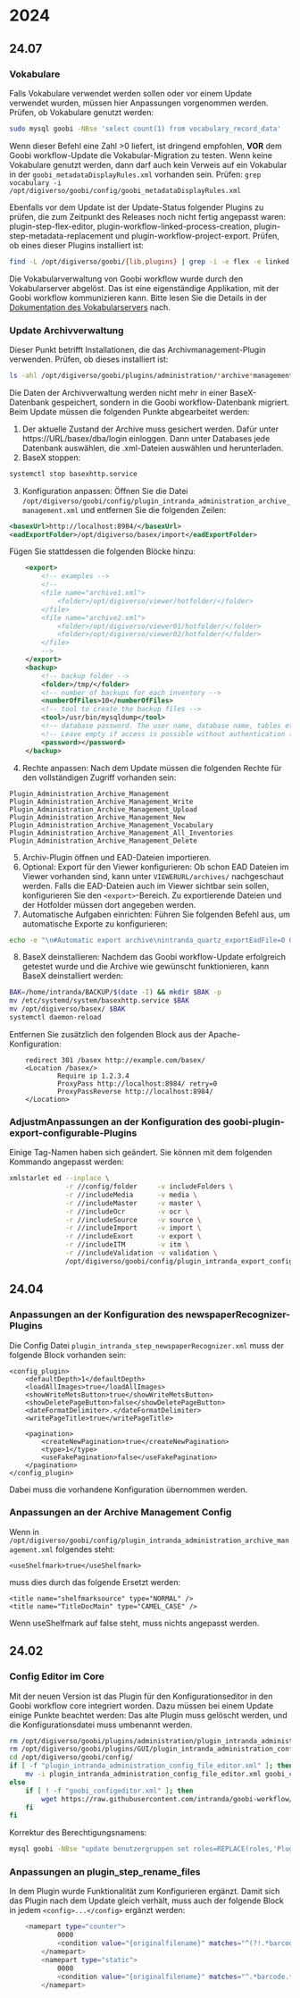 # 2024

## 24.07

### Vokabulare
Falls Vokabulare verwendet werden sollen oder vor einem Update verwendet wurden, müssen hier Anpassungen vorgenommen werden. Prüfen, ob Vokabulare genutzt werden:
```bash
sudo mysql goobi -NBse 'select count(1) from vocabulary_record_data'
```
Wenn dieser Befehl eine Zahl >0 liefert, ist dringend empfohlen, **VOR** dem Goobi workflow-Update die Vokabular-Migration zu testen.
Wenn keine Vokabulare genutzt werden, dann darf auch kein Verweis auf ein Vokabular in der `goobi_metadataDisplayRules.xml` vorhanden sein. Prüfen: `grep vocabulary -i /opt/digiverso/goobi/config/goobi_metadataDisplayRules.xml`

Ebenfalls vor dem Update ist der Update-Status folgender Plugins zu prüfen, die zum Zeitpunkt des Releases noch nicht fertig angepasst waren: plugin-step-flex-editor, plugin-workflow-linked-process-creation, plugin-step-metadata-replacement und plugin-workflow-project-export. Prüfen, ob eines dieser Plugins installiert ist:
```bash
find -L /opt/digiverso/goobi/{lib,plugins} | grep -i -e flex -e linked -e replacement -e project
```

Die Vokabularverwaltung von Goobi workflow wurde durch den Vokabularserver abgelöst. Das ist eine eigenständige Applikation, mit der Goobi workflow kommunizieren kann.
Bitte lesen Sie die Details in der [Dokumentation des Vokabularservers](https://github.com/intranda/goobi-vocabulary-server/blob/develop/docs/de/README.md) nach.

### Update Archivverwaltung
Dieser Punkt betrifft Installationen, die das Archivmanagement-Plugin verwenden. Prüfen, ob dieses installiert ist:
```bash
ls -ahl /opt/digiverso/goobi/plugins/administration/*archive*management*jar
```

Die Daten der Archivverwaltung werden nicht mehr in einer BaseX-Datenbank gespeichert, sondern in die Goobi workflow-Datenbank migriert.
Beim Update müssen die folgenden Punkte abgearbeitet werden:

1. Der aktuelle Zustand der Archive muss gesichert werden. Dafür unter https://URL/basex/dba/login einloggen. Dann unter Databases jede Datenbank auswählen, die .xml-Dateien auswählen und herunterladen.
2. BaseX stoppen:
```bash
systemctl stop basexhttp.service
```
3. Konfiguration anpassen: 
Öffnen Sie die Datei `/opt/digiverso/goobi/config/plugin_intranda_administration_archive_management.xml` und entfernen Sie die folgenden Zeilen:
```xml
<basexUrl>http://localhost:8984/</basexUrl>
<eadExportFolder>/opt/digiverso/basex/import</eadExportFolder>
```
Fügen Sie stattdessen die folgenden Blöcke hinzu:
```xml
    <export>
        <!-- examples -->
        <!--
        <file name="archive1.xml">
            <folder>/opt/digiverso/viewer/hotfolder/</folder>
        </file>
        <file name="archive2.xml">
            <folder>/opt/digiverso/viewer01/hotfolder/</folder>
            <folder>/opt/digiverso/viewer02/hotfolder/</folder>
        </file>
        -->
    </export>
    <backup>
        <!-- backup folder -->
        <folder>/tmp/</folder>
        <!-- number of backups for each inventory -->
        <numberOfFiles>10</numberOfFiles>
        <!-- tool to create the backup files -->
        <tool>/usr/bin/mysqldump</tool>
        <!-- database password. The user name, database name, tables etc. can be recognised automatically, but the password must be entered.-->
        <!-- Leave empty if access is possible without authentication (e.g. configured in ~/.my.cnf)  -->
        <password></password>
    </backup>
```
4. Rechte anpassen: 
Nach dem Update müssen die folgenden Rechte für den vollständigen Zugriff vorhanden sein:
``` 
Plugin_Administration_Archive_Management
Plugin_Administration_Archive_Management_Write
Plugin_Administration_Archive_Management_Upload
Plugin_Administration_Archive_Management_New
Plugin_Administration_Archive_Management_Vocabulary
Plugin_Administration_Archive_Management_All_Inventories
Plugin_Administration_Archive_Management_Delete
```

5. Archiv-Plugin öffnen und EAD-Dateien importieren.
6. Optional: Export für den Viewer konfigurieren:
Ob schon EAD Dateien im Viewer vorhanden sind, kann unter `VIEWERURL/archives/` nachgeschaut werden.
Falls die EAD-Dateien auch im Viewer sichtbar sein sollen, konfigurieren Sie den `<export>`-Bereich. Zu exportierende Dateien und der Hotfolder müssen dort angegeben werden.
7. Automatische Aufgaben einrichten:
Führen Sie folgenden Befehl aus, um automatische Exporte zu konfigurieren:
```bash
echo -e "\n#Automatic export archive\nintranda_quartz_exportEadFile=0 0 0 * * ?" >> /opt/digiverso/goobi/config/goobi_config.properties
```
8. BaseX deinstallieren:
Nachdem das Goobi workflow-Update erfolgreich getestet wurde und die Archive wie gewünscht funktionieren, kann BaseX deinstalliert werden:
```bash
BAK=/home/intranda/BACKUP/$(date -I) && mkdir $BAK -p
mv /etc/systemd/system/basexhttp.service $BAK
mv /opt/digiverso/basex/ $BAK
systemctl daemon-reload
``` 
Entfernen Sie zusätzlich den folgenden Block aus der Apache-Konfiguration:
```
    redirect 301 /basex http://example.com/basex/
    <Location /basex/>
            Require ip 1.2.3.4
            ProxyPass http://localhost:8984/ retry=0
            ProxyPassReverse http://localhost:8984/
    </Location>
```

### AdjustmAnpassungen an der Konfiguration des goobi-plugin-export-configurable-Plugins
Einige Tag-Namen haben sich geändert. Sie können mit dem folgenden Kommando angepasst werden:
```bash
xmlstarlet ed --inplace \
              -r //config/folder     -v includeFolders \
              -r //includeMedia      -v media \
              -r //includeMaster     -v master \
              -r //includeOcr        -v ocr \
              -r //includeSource     -v source \
              -r //includeImport     -v import \
              -r //includeExort      -v export \
              -r //includeITM        -v itm \
              -r //includeValidation -v validation \
              /opt/digiverso/goobi/config/plugin_intranda_export_configurable.xml
```

## 24.04

### Anpassungen an der Konfiguration des newspaperRecognizer-Plugins

Die Config Datei `plugin_intranda_step_newspaperRecognizer.xml` muss der folgende Block vorhanden sein:
```
<config_plugin>
	<defaultDepth>1</defaultDepth>
	<loadAllImages>true</loadAllImages>
	<showWriteMetsButton>true</showWriteMetsButton>
    <showDeletePageButton>false</showDeletePageButton>
	<dateFormatDelimiter>.</dateFormatDelimiter>
	<writePageTitle>true</writePageTitle>
    
	<pagination>
		<createNewPagination>true</createNewPagination>
		<type>1</type>
		<useFakePagination>false</useFakePagination>
	</pagination>
</config_plugin>
```
Dabei muss die vorhandene Konfiguration übernommen werden.

### Anpassungen an der Archive Management Config

Wenn in `/opt/digiverso/goobi/config/plugin_intranda_administration_archive_management.xml` folgendes steht:
```
<useShelfmark>true</useShelfmark>
```
muss dies durch das folgende Ersetzt werden:
```
<title name="shelfmarksource" type="NORMAL" />
<title name="TitleDocMain" type="CAMEL_CASE" />
```
Wenn useShelfmark auf false steht, muss nichts angepasst werden.

## 24.02

### Config Editor im Core
Mit der neuen Version ist das Plugin für den Konfigurationseditor in den Goobi workflow core integriert worden. Dazu müssen bei einem Update einige Punkte beachtet werden: Das alte Plugin muss gelöscht werden, und die Konfigurationsdatei muss umbenannt werden.

```bash
rm /opt/digiverso/goobi/plugins/administration/plugin_intranda_administration_config_file_editor.jar
rm /opt/digiverso/goobi/plugins/GUI/plugin_intranda_administration_config_file_editor-GUI.jar
cd /opt/digiverso/goobi/config/
if [ -f "plugin_intranda_administration_config_file_editor.xml" ]; then
    mv -i plugin_intranda_administration_config_file_editor.xml goobi_configeditor.xml
else
    if [ ! -f "goobi_configeditor.xml" ]; then
        wget https://raw.githubusercontent.com/intranda/goobi-workflow/master/install/config/goobi_configeditor.xml
    fi
fi
```

Korrektur des Berechtigungsnamens:
```bash
mysql goobi -NBse "update benutzergruppen set roles=REPLACE(roles,'Plugin_administration_config_file_editor','Admin_config_file_editor') where roles regexp 'Plugin_administration_config_file_editor'"
```

### Anpassungen an plugin\_step\_rename\_files
In dem Plugin wurde Funktionalität zum Konfigurieren ergänzt. Damit sich das Plugin nach dem Update gleich verhält, muss auch der folgende Block in jedem `<config>...</config>` ergänzt werden:

```bash
	<namepart type="counter">
            0000
            <condition value="{originalfilename}" matches="^(?!.*barcode).*$" />
        </namepart>
        <namepart type="static">
            0000
            <condition value="{originalfilename}" matches="^.*barcode.*$" />
        </namepart>
```

